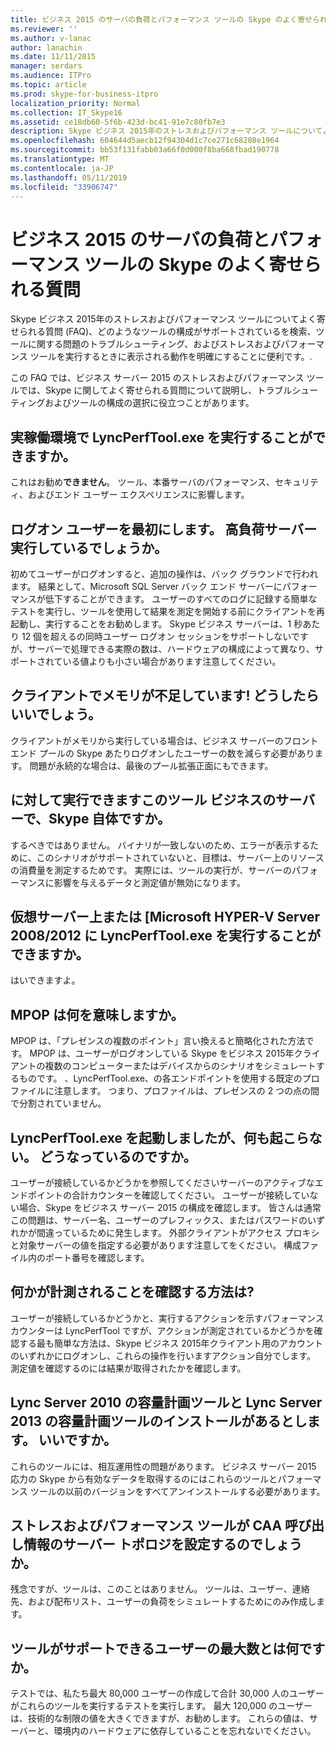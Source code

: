 ```yaml
---
title: ビジネス 2015 のサーバの負荷とパフォーマンス ツールの Skype のよく寄せられる質問
ms.reviewer: ''
ms.author: v-lanac
author: lanachin
ms.date: 11/11/2015
manager: serdars
ms.audience: ITPro
ms.topic: article
ms.prod: skype-for-business-itpro
localization_priority: Normal
ms.collection: IT_Skype16
ms.assetid: ce18db60-5f6b-423d-bc41-91e7c80fb7e3
description: Skype ビジネス 2015年のストレスおよびパフォーマンス ツールについてよく寄せられる質問 (FAQ)、どのようなツールの構成がサポートされているを検索、ツールに関する問題のトラブルシューティング、およびストレスおよびパフォーマンス ツールを実行するときに表示される動作を明確にすることに便利です。.
ms.openlocfilehash: 604644d5aecb12f94304d1c7ce271c68208e1964
ms.sourcegitcommit: bb53f131fabb03a66f0d000f8ba668fbad190778
ms.translationtype: MT
ms.contentlocale: ja-JP
ms.lasthandoff: 05/11/2019
ms.locfileid: "33906747"
---
```

# <a name="faq-for-the-skype-for-business-server-2015-stress-and-performance-tool"></a>ビジネス 2015 のサーバの負荷とパフォーマンス ツールの Skype のよく寄せられる質問
 
Skype ビジネス 2015年のストレスおよびパフォーマンス ツールについてよく寄せられる質問 (FAQ)、どのようなツールの構成がサポートされているを検索、ツールに関する問題のトラブルシューティング、およびストレスおよびパフォーマンス ツールを実行するときに表示される動作を明確にすることに便利です。.
  
 この FAQ では、ビジネス サーバー 2015 のストレスおよびパフォーマンス ツールでは、Skype に関してよく寄せられる質問について説明し、トラブルシューティングおよびツールの構成の選択に役立つことがあります。
  
## <a name="can-i-run-lyncperftoolexe-in-production"></a>実稼働環境で LyncPerfTool.exe を実行することができますか。

これはお勧め**できません**。 ツール、本番サーバのパフォーマンス、セキュリティ、およびエンド ユーザー エクスペリエンスに影響します。
  
## <a name="im-logging-my-users-on-for-the-first-time-why-are-my-servers-running-a-high-load"></a>ログオン ユーザーを最初にします。 高負荷サーバー実行しているでしょうか。

初めてユーザーがログオンすると、追加の操作は、バック グラウンドで行われます。 結果として、Microsoft SQL Server バック エンド サーバーにパフォーマンスが低下することができます。 ユーザーのすべてのログに記録する簡単なテストを実行し、ツールを使用して結果を測定を開始する前にクライアントを再起動し、実行することをお勧めします。 Skype ビジネス サーバーは、1 秒あたり 12 個を超えるの同時ユーザー ログオン セッションをサポートしないですが、サーバーで処理できる実際の数は、ハードウェアの構成によって異なり、サポートされている値よりも小さい場合があります注意してください。
  
## <a name="my-clients-are-running-out-of-memory-what-should-i-do"></a>クライアントでメモリが不足しています! どうしたらいいでしょう。

クライアントがメモリから実行している場合は、ビジネス サーバーのフロント エンド プールの Skype あたりログオンしたユーザーの数を減らす必要があります。 問題が永続的な場合は、最後のプール拡張正面にもできます。
  
## <a name="can-i-run-this-tool-on-a-skype-for-business-server-itself"></a>に対して実行できますこのツール ビジネスのサーバーで、Skype 自体ですか。

するべきではありません。 バイナリが一致しないのため、エラーが表示するために、このシナリオがサポートされていないと、目標は、サーバー上のリソースの消費量を測定するためです。 実際には、ツールの実行が、サーバーのパフォーマンスに影響を与えるデータと測定値が無効になります。
  
## <a name="can-i-run-lyncperftoolexe-on-a-virtual-server-or-on-microsoft-hyper-v-server-20082012"></a>仮想サーバー上または [Microsoft HYPER-V Server 2008/2012 に LyncPerfTool.exe を実行することができますか。

はいできますよ。
  
## <a name="what-does-mpop-mean"></a>MPOP は何を意味しますか。

MPOP は、「プレゼンスの複数のポイント」言い換えると簡略化された方法です。 MPOP は、ユーザーがログオンしている Skype をビジネス 2015年クライアントの複数のコンピューターまたはデバイスからのシナリオをシミュレートするものです。 、LyncPerfTool.exe、の各エンドポイントを使用する既定のプロファイルに注意します。 つまり、プロファイルは、プレゼンスの 2 つの点の間で分割されていません。
  
## <a name="i-started-lyncperftoolexe-but-nothing-is-happening-whats-going-on"></a>LyncPerfTool.exe を起動しましたが、何も起こらない。 どうなっているのですか。

ユーザーが接続しているかどうかを参照してくださいサーバーのアクティブなエンドポイントの合計カウンターを確認してください。 ユーザーが接続していない場合、Skype をビジネス サーバー 2015 の構成を確認します。 皆さんは通常この問題は、サーバー名、ユーザーのプレフィックス、またはパスワードのいずれかが間違っているために発生します。 外部クライアントがアクセス プロキシと対象サーバーの値を指定する必要があります注意してをください。 構成ファイル内のポート番号を確認します。
  
## <a name="how-can-i-be-sure-that-something-is-being-measured"></a>何かが計測されることを確認する方法は?

ユーザーが接続しているかどうかと、実行するアクションを示すパフォーマンス カウンターは LyncPerfTool ですが、アクションが測定されているかどうかを確認する最も簡単な方法は、Skype ビジネス 2015年クライアント用のアカウントのいずれかにログオンし、これらの操作を行いますアクション自分でします。 測定値を確認するのには結果が取得されたかを確認します。
  
## <a name="i-have-lync-server-2010-capacity-planning-tools-andor-lync-server-2013-capacity-planning-tools-installed-is-that-okay"></a>Lync Server 2010 の容量計画ツールと Lync Server 2013 の容量計画ツールのインストールがあるとします。 いいですか。

 これらのツールには、相互運用性の問題があります。 ビジネス サーバー 2015 応力の Skype から有効なデータを取得するのにはこれらのツールとパフォーマンス ツールの以前のバージョンをすべてアンインストールする必要があります。
  
## <a name="will-the-stress-and-performance-tools-set-up-the-caa-call-information-server-topology"></a>ストレスおよびパフォーマンス ツールが CAA 呼び出し情報のサーバー トポロジを設定するのでしょうか。

残念ですが、ツールは、このことはありません。 ツールは、ユーザー、連絡先、および配布リスト、ユーザーの負荷をシミュレートするためにのみ作成します。
  
## <a name="what-is-the-maximum-number-of-users-that-the-tools-support"></a>ツールがサポートできるユーザーの最大数とは何ですか。

テストでは、私たち最大 80,000 ユーザーの作成して合計 30,000 人のユーザーがこれらのツールを実行するテストを実行します。 最大 120,000 のユーザーは、技術的な制限の値を大きくできますが、お勧めします。 これらの値は、サーバーと、環境内のハードウェアに依存していることを忘れないでください。
  

